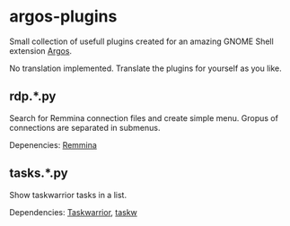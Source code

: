# argos-plugins

Small collection of usefull plugins created for an amazing GNOME Shell extension [Argos](https://github.com/p-e-w/argos). 

No translation implemented. Translate the plugins for yourself as you like.


## rdp.*.py
Search for Remmina connection files and create simple menu. Gropus of connections are separated in submenus.

Depenencies: [Remmina](https://remmina.org/)

## tasks.*.py
Show taskwarrior tasks in a list.

Dependencies: [Taskwarrior](https://taskwarrior.org/), [taskw](https://pypi.org/project/taskw)

